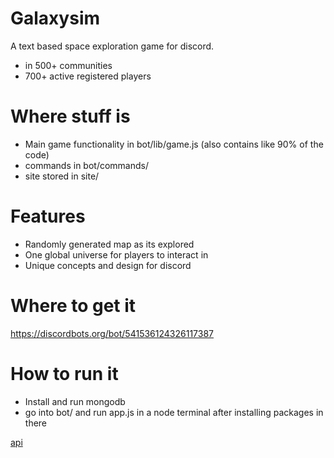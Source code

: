 # Galaxysim
A text based space exploration game for discord.
- in 500+ communities
- 700+ active registered players

# Where stuff is
- Main game functionality in bot/lib/game.js (also contains like 90% of the code)
- commands in bot/commands/
- site stored in site/

# Features
- Randomly generated map as its explored
- One global universe for players to interact in
- Unique concepts and design for discord

# Where to get it
https://discordbots.org/bot/541536124326117387

# How to run it
- Install and run mongodb
- go into bot/ and run app.js in a node terminal after installing packages in there

[api](https://discord.boats/api/widget/541536124326117387)
